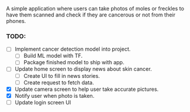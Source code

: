 A simple application where users can take photos of moles or freckles to have them scanned and check if they are cancerous or not from their phones. 

### TODO: ### 
- [ ] Implement cancer detection model into project.
    - [ ] Build ML model with TF.
    - [ ] Package finished model to ship with app.
- [ ] Update home screen to display news about skin cancer.
    - [ ] Create UI to fill in news stories.
    - [ ] Create request to fetch data.
- [x] Update camera screen to help user take accurate pictures.
- [x] Notify user when photo is taken.
- [ ] Update login screen UI